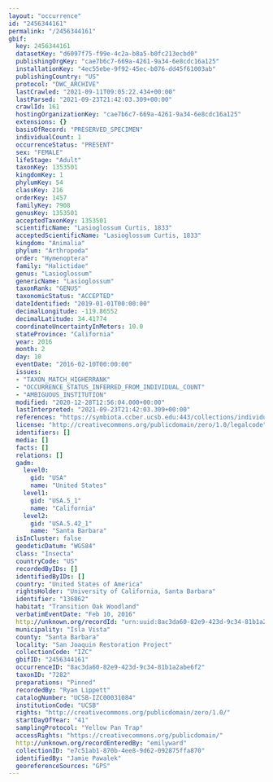 ```yaml
---
layout: "occurrence"
id: "2456344161"
permalink: "/2456344161"
gbif:
  key: 2456344161
  datasetKey: "d6097f75-f99e-4c2a-b8a5-b0fc213ecbd0"
  publishingOrgKey: "cae7b6c7-669a-4261-9a34-6e8cdc16a125"
  installationKey: "4ec55ebe-9f92-45ec-b076-dd45f61003ab"
  publishingCountry: "US"
  protocol: "DWC_ARCHIVE"
  lastCrawled: "2021-09-11T09:05:22.434+00:00"
  lastParsed: "2021-09-23T21:42:03.309+00:00"
  crawlId: 161
  hostingOrganizationKey: "cae7b6c7-669a-4261-9a34-6e8cdc16a125"
  extensions: {}
  basisOfRecord: "PRESERVED_SPECIMEN"
  individualCount: 1
  occurrenceStatus: "PRESENT"
  sex: "FEMALE"
  lifeStage: "Adult"
  taxonKey: 1353501
  kingdomKey: 1
  phylumKey: 54
  classKey: 216
  orderKey: 1457
  familyKey: 7908
  genusKey: 1353501
  acceptedTaxonKey: 1353501
  scientificName: "Lasioglossum Curtis, 1833"
  acceptedScientificName: "Lasioglossum Curtis, 1833"
  kingdom: "Animalia"
  phylum: "Arthropoda"
  order: "Hymenoptera"
  family: "Halictidae"
  genus: "Lasioglossum"
  genericName: "Lasioglossum"
  taxonRank: "GENUS"
  taxonomicStatus: "ACCEPTED"
  dateIdentified: "2019-01-01T00:00:00"
  decimalLongitude: -119.86552
  decimalLatitude: 34.41774
  coordinateUncertaintyInMeters: 10.0
  stateProvince: "California"
  year: 2016
  month: 2
  day: 10
  eventDate: "2016-02-10T00:00:00"
  issues:
  - "TAXON_MATCH_HIGHERRANK"
  - "OCCURRENCE_STATUS_INFERRED_FROM_INDIVIDUAL_COUNT"
  - "AMBIGUOUS_INSTITUTION"
  modified: "2020-12-28T12:56:04.000+00:00"
  lastInterpreted: "2021-09-23T21:42:03.309+00:00"
  references: "https://symbiota.ccber.ucsb.edu:443/collections/individual/index.php?occid=136862"
  license: "http://creativecommons.org/publicdomain/zero/1.0/legalcode"
  identifiers: []
  media: []
  facts: []
  relations: []
  gadm:
    level0:
      gid: "USA"
      name: "United States"
    level1:
      gid: "USA.5_1"
      name: "California"
    level2:
      gid: "USA.5.42_1"
      name: "Santa Barbara"
  isInCluster: false
  geodeticDatum: "WGS84"
  class: "Insecta"
  countryCode: "US"
  recordedByIDs: []
  identifiedByIDs: []
  country: "United States of America"
  rightsHolder: "University of California, Santa Barbara"
  identifier: "136862"
  habitat: "Transition Oak Woodland"
  verbatimEventDate: "Feb 10, 2016"
  http://unknown.org/recordId: "urn:uuid:8ac3da60-82e9-423d-9c34-81b1a2abe6f2"
  municipality: "Isla Vista"
  county: "Santa Barbara"
  locality: "San Joaquin Restoration Project"
  collectionCode: "IZC"
  gbifID: "2456344161"
  occurrenceID: "8ac3da60-82e9-423d-9c34-81b1a2abe6f2"
  taxonID: "7282"
  preparations: "Pinned"
  recordedBy: "Ryan Lippett"
  catalogNumber: "UCSB-IZC00031084"
  institutionCode: "UCSB"
  rights: "http://creativecommons.org/publicdomain/zero/1.0/"
  startDayOfYear: "41"
  samplingProtocol: "Yellow Pan Trap"
  accessRights: "https://creativecommons.org/publicdomain/"
  http://unknown.org/recordEnteredBy: "emilyward"
  collectionID: "e7c51ab1-870b-4ee8-9d62-092875ffa870"
  identifiedBy: "Jamie Pawalek"
  georeferenceSources: "GPS"
---
```

